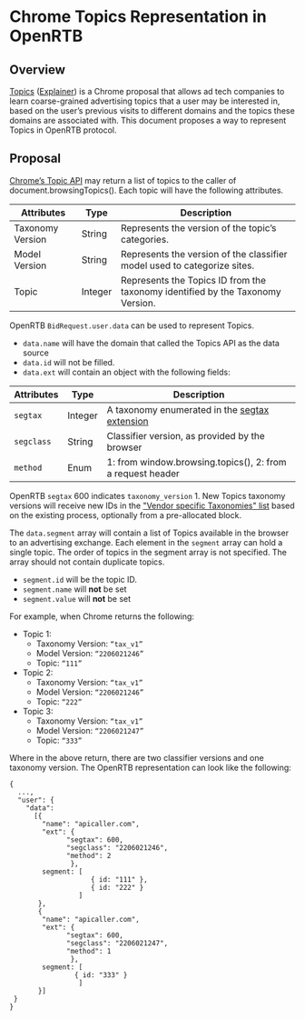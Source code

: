 # Chrome Topics Representation in OpenRTB

## Overview
[Topics](https://privacysandbox.com/intl/en_us/proposals/topics) ([Explainer](https://github.com/patcg-individual-drafts/topics)) is a Chrome proposal that allows ad tech companies to learn coarse-grained advertising topics that a user may be interested in, based on the user’s previous visits to different domains and the topics these domains are associated with. This document proposes a way to represent Topics in OpenRTB protocol.

## Proposal
[Chrome’s Topic API](https://privacysandbox.com/intl/en_us/proposals/topics) may return a list of topics to the caller of document.browsingTopics(). Each topic will have the following attributes.

| Attributes  | Type        | Description |
| ------------ | ----------- | ----------- |
| Taxonomy Version  | String       | Represents the version of the topic’s categories. |
| Model Version   | String        |  Represents the version of the classifier model used to categorize sites. |
| Topic   | Integer        |  Represents the Topics ID from the taxonomy identified by the Taxonomy Version. |

OpenRTB `BidRequest.user.data` can be used to represent Topics.
- `data.name` will have the domain that called the Topics API as the data source
- `data.id` will not be filled.
- `data.ext` will contain an object with the following fields:

| Attributes  | Type        | Description |
| ------------ | ----------- | ----------- |
| `segtax`  | Integer       | A taxonomy enumerated in the [segtax extension](https://github.com/InteractiveAdvertisingBureau/openrtb/blob/master/extensions/community_extensions/segtax.md) |
| `segclass`   | String        |  Classifier version, as provided by the browser |
| `method` | Enum | 1: from window.browsing.topics(), 2: from a request header |

OpenRTB `segtax` 600 indicates `taxonomy_version` 1. New Topics taxonomy versions will receive new IDs in the ["Vendor specific Taxonomies" list](https://github.com/InteractiveAdvertisingBureau/openrtb/blob/master/extensions/community_extensions/segtax.md#approved-vendor-specific-taxonomies) based on the existing process, optionally from a pre-allocated block.

The `data.segment` array will contain a list of Topics available in the browser to an advertising exchange. Each element in the `segment` array can hold a single topic. The order of topics in the segment array is not specified. The array should not contain duplicate topics.
- `segment.id` will be the topic ID.
- `segment.name` will **not** be set
- `segment.value` will **not** be set


For example, when Chrome returns the following:
- Topic 1:
  - Taxonomy Version: `“tax_v1”`
  - Model Version: `“2206021246”`
  - Topic: `“111”`
- Topic 2:
  - Taxonomy Version: `“tax_v1”`
  - Model Version: `“2206021246”`
  - Topic: `“222”`
- Topic 3:
  - Taxonomy Version: `“tax_v1”`
  - Model Version: `“2206021247”`
  - Topic: `“333”`

Where in the above return, there are two classifier versions and one taxonomy version. The OpenRTB representation can look like the following:

```
{
  ...,
  "user": {
    "data": 
      [{
        "name": "apicaller.com",
        "ext": {
              "segtax": 600,
              "segclass": "2206021246",
              "method": 2
               },
        segment: [
            		{ id: "111" },
            		{ id: "222" }
                 ]
       },
       {
        "name": "apicaller.com",
        "ext": {
              "segtax": 600,
              "segclass": "2206021247",
              "method": 1
               },
        segment: [
                { id: "333" }
                 ]
       }]
 }
}
```
